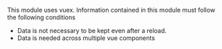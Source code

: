This module uses vuex. Information contained in this module must follow the following conditions
* Data is not necessary to be kept even after a reload.
* Data is needed across multiple vue components
